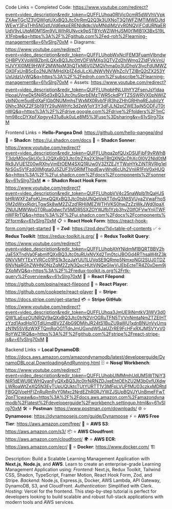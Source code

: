 
Code Links
⭐ Completed Code: https://www.youtube.com/redirect?event=video_description&redir_token=QUFFLUhqa0RIVjc0cmR5dWVhVVpkZXAwTGc1Z3VQWlgtUXxBQ3Jtc0trRmQ2Q3k3UXNoT3Q1WFZIMTlMWDJtdWEwY3FqTHh5NGstUVd6ekpERENldktkcVpMNldiMzVvR0NQVjFCdURNaERUdV9vLUtqM0M1Sm9VLWlhRUNvck9pSTBYcWZlWHJSM0t1MlB1X3BxS19LX1Fnbw&q=https%3A%2F%2Fgithub.com%2Fed-roh%2Flearning-management&v=61vSIrg70xM
⭐ Diagrams: https://www.youtube.com/redirect?event=video_description&redir_token=QUFFLUhqbWxNclFEM3FuamVIbndwOHBPVXVqWlBZbnlLQXxBQ3Jtc0ttVDFWMXg3QTVZd2hlWmg2ZldFVkVnUHJVYXl0ME9HWjF2MWNxM3hQTkN6V0ZMQVhma0o3UDhpV3lycFdUMWZOX0FxUnB5cEo2NUN1MHdXb1Z4djJLcXlJNWVNVWhZclVTZlBrQ2tZX253YUxUdzUyWQ&q=https%3A%2F%2Fedroh.com%2Fsubscribe%2Flearning-management&v=61vSIrg70xM
⭐ Assets: https://www.youtube.com/redirect?event=video_description&redir_token=QUFFLUhqbHNLUlhYY2FsenJsYldaaHpoaUVneDk5NjR5d3xBQ3Jtc0tuSlprbEMzTWR5ckdPYTZSSWRVX0pNWlZyblN0cm5udEdXaFlGb0NUMmhsTWxMX0Rvb1FjR3hzZHhGRHhqREJubjIzY0Nhc3NXZ2FSb191Y29uNWhYc3d2eW1oY3Y3dFJLN2ptZWE3ajN5ODFJT0tnWQ&q=https%3A%2F%2Fdrive.google.com%2Fdrive%2Ffolders%2F1mChm98ccDYXpFXpgyy431u8uk0uLe8M5%3Fusp%3Dsharing&v=61vSIrg70xM

Frontend Links
⭐ **Hello-Pangea Dnd**: https://github.com/hello-pangea/dnd 🌟
⭐ **Shadcn**: https://ui.shadcn.com/docs 💎
⭐ **Shadcn Sonner**: https://www.youtube.com/redirect?event=video_description&redir_token=QUFFLUhqa2pfQUxDSUFjbF9vRWhBT3dzM0oySkU0c3J2QXxBQ3Jtc0trZXg2X3hjeTBtQXNQcDhXc0I0V2NId0tMRk9JVUE1Z00wRXhyVmEtOEM4SXQ1RUw0V3ZfZEJYTWxHYkZiNTRVRlg1elNrSGs5V1Fzd0llMlgta0J5ZUF3VGRIMThpdEwyWnd6cUh2VnliR1FnV0xHUQ&q=https%3A%2F%2Fui.shadcn.com%2Fdocs%2Fcomponents%2Fsonner&v=61vSIrg70xM 🛎
⭐ **Shadcn React Hook Form**: https://www.youtube.com/redirect?event=video_description&redir_token=QUFFLUhqbVV4c25naWplb1hQaHJSbHRiWXF2aFpKUmxQQXxBQ3Jtc0tsbUNQeVpkTTdvQ3NtSVUya2VwaFhoS0M2dWxxRjdrLTgwSk8wM2ZjZzd1RHliMEZWTHVKS0hwZzZzWkJWd0lpaXZNUlJMWWpGT0Rua0dwc1V5MDR5SXZOYWJfb1Yzb3hvZ0lfOFVwYnljTWFnWFRrTQ&q=https%3A%2F%2Fui.shadcn.com%2Fdocs%2Fcomponents%2Fform&v=61vSIrg70xM 📋
⭐ **React Hook Form**: https://react-hook-form.com/get-started 🎯
⭐ **Zod**: https://zod.dev/?id=table-of-contents ✅
⭐ **Redux Toolkit**: https://redux-toolkit.js.org/ 🚀
⭐ **Redux Toolkit Query**: https://www.youtube.com/redirect?event=video_description&redir_token=QUFFLUhqbXhYNldmM1BQRTBBV2hJaE5XTndVa0FabmlfQXxBQ3Jtc0tuRUxNVXd2Tm0tcjJBOGd4RThsaW4tZ3k0NVVMYTExYVRCc01PS1k3czJaYUU1LUVqSE9QRmp5NmxoNGl2SUJ0TDZ6NVNaRGhZWHNONzZqM2ZzN3QxcHUtVjNQeGlwVjJEbEcteTR4Z0xDem9jZXpMVQ&q=https%3A%2F%2Fredux-toolkit.js.org%2Frtk-query%2Foverview&v=61vSIrg70xM 🔄
⭐ **React Filepond**: https://github.com/pqina/react-filepond 📂
⭐ **React Player**: https://github.com/cookpete/react-player 🎥
⭐ **Stripe**: https://docs.stripe.com/get-started 💳
⭐ **Stripe GitHub**: https://www.youtube.com/redirect?event=video_description&redir_token=QUFFLUhqa3JmUE9iNmtkV3lWV3d0QW1LaEozOUNRQV9aQXxBQ3Jtc0trN2VrOGRuTFN5TVVnNmtaNmZTZElHTzYzd1AxdHp1OTdlUmdBV2Z4bG9DMjhJR24tS1BuZU9aWU1xdnBNUnVyUmszN1N5SV8zWXFTQmRqOG1TdnJmUGxndW5JaUZrRE9FcHFxRXJMSVYxV0RoYWZ1RQ&q=https%3A%2F%2Fgithub.com%2Fstripe%2Freact-stripe-js&v=61vSIrg70xM 🛒

Backend Links
⭐ **Local DynamoDB**: https://docs.aws.amazon.com/amazondynamodb/latest/developerguide/DynamoDBLocal.DownloadingAndRunning.html 🗄
⭐ **Nosql Workbench**: https://www.youtube.com/redirect?event=video_description&redir_token=QUFFLUhqbUlMMmhUdUM5WTNiY3NjR1dEWU9EWHQyanFyQXxBQ3Jtc0trNjRNZDJxeEhtOEhZU2M3b0xfUXdwLWRoaWtZeXQ5N3EyTUpUQUktcTUtYURTT1V3MFpLVUFfMU03czkxMDRtdFBGQlVoeHFIZnRuRmRyY0Mxc2NrdEZhR0RJYWZJSUpBQVJYUnBmeFFwT2pnT1cwaw&q=https%3A%2F%2Fdocs.aws.amazon.com%2Famazondynamodb%2Flatest%2Fdeveloperguide%2Fworkbench.settingup.html&v=61vSIrg70xM 🛠
⭐ **Postman**: https://www.postman.com/downloads/ 🌐
⭐ **Dynamoose**: https://dynamoosejs.com/guide/Dynamoose ⚡
⭐ **AWS Free Tier**: https://aws.amazon.com/free/ 💸
⭐ **AWS S3**: https://aws.amazon.com/s3/ 📦
⭐ **AWS Cloudfront**: https://aws.amazon.com/cloudfront/ 🌍
⭐ **AWS ECR**: https://aws.amazon.com/ecr/ 🐳
⭐ **Docker**: https://www.docker.com/ 🏗

Description:
Build a Scalable Learning Management Application with **Next.js**, **Node.js**, and **AWS**.
Learn to create an enterprise-grade Learning Management Application using:
*Frontend:* Next.js, Redux Toolkit, Tailwind CSS, Shadcn, TypeScript, Framer Motion, React Hook Form, Zod, and Stripe.
*Backend:* Node.js, Express.js, Docker, AWS Lambda, API Gateway, DynamoDB, S3, and CloudFront.
*Authentication:* Simplified with Clerk.
*Hosting:* Vercel for the frontend.
This step-by-step tutorial is perfect for developers looking to build scalable and robust full-stack applications with modern tools and AWS services.
